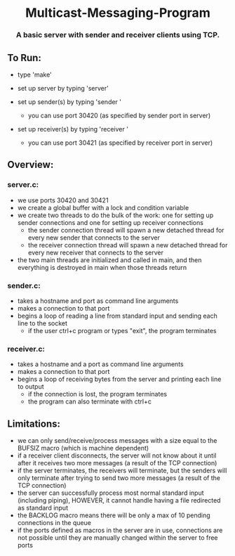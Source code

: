 <h1 align="center"> Multicast-Messaging-Program </h1>
<h3 align="center"> A basic server with sender and receiver clients using TCP. </h3>

<h2 align="left"> To Run: </h2>

- type 'make'
- set up server by typing 'server'

- set up sender(s) by typing 'sender <hostname> <port>'
    - you can use port 30420 (as specified by sender port in server)

- set up receiver(s) by typing 'receiver <hostname> <port>'
    - you can use port 30421 (as specified by receiver port in server)

<h2 align="left"> Overview: </h2>

<h3 align="left"> server.c: </h3>

- we use ports 30420 and 30421
- we create a global buffer with a lock and condition variable
- we create two threads to do the bulk of the work: one for setting up 
sender connections and one for setting up receiver connections
    - the sender connection thread will spawn a new detached thread for every new sender that connects to the server
    - the receiver connection thread will spawn a new detached thread for every new receiver that connects to the server
- the two main threads are initialized and called in main, and then everything 
is destroyed in main when those threads return

<h3 align="left"> sender.c: </h3>

- takes a hostname and port as command line arguments
- makes a connection to that port
- begins a loop of reading a line from standard input and sending each line 
to the socket
    - if the user ctrl+c program or types "exit", the program terminates

<h3 align="left"> receiver.c: </h3>

- takes a hostname and a port as command line arguments
- makes a connection to that port
- begins a loop of receiving bytes from the server and printing each line to 
output
    - if the connection is lost, the program terminates
    - the program can also terminate with ctrl+c

<h2 align="left"> Limitations: </h2>

- we can only send/receive/process messages with a size equal to the BUFSIZ 
macro (which is machine dependent)
- if a receiver client disconnects, the server will not know about it until 
after it receives two more messages (a result of the TCP connection)
- if the server terminates, the receivers will terminate, but the senders 
will only terminate after trying to send two more messages (a result of the 
TCP connection)
- the server can successfully process most normal standard input (including 
piping), HOWEVER, it cannot handle having a file redirected as standard input
- the BACKLOG macro means there will be only a max of 10 pending connections 
in the queue
- if the ports defined as macros in the server are in use, connections are not 
possible until they are manually changed within the server to free ports
